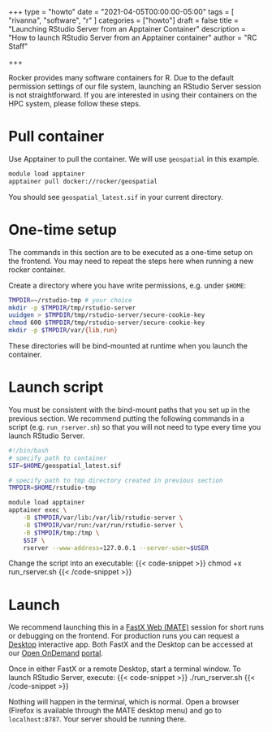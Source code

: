 +++
type = "howto"
date = "2021-04-05T00:00:00-05:00"
tags = [
  "rivanna", "software", "r"
]
categories = ["howto"]
draft = false
title = "Launching RStudio Server from an Apptainer Container"
description = "How to launch RStudio Server from an Apptainer container"
author = "RC Staff"

+++

Rocker provides many software containers for R. Due to the default permission settings of our file system, launching an RStudio Server session is not straightforward. If you are interested in using their containers on the HPC system, please follow these steps.

# Pull container
Use Apptainer to pull the container. We will use `geospatial` in this example.

```bash
module load apptainer
apptainer pull docker://rocker/geospatial
```

You should see `geospatial_latest.sif` in your current directory.

# One-time setup
The commands in this section are to be executed as a one-time setup on the frontend. You may need to repeat the steps here when running a new rocker container.

Create a directory where you have write permissions, e.g. under `$HOME`:

```bash
TMPDIR=~/rstudio-tmp # your choice
mkdir -p $TMPDIR/tmp/rstudio-server
uuidgen > $TMPDIR/tmp/rstudio-server/secure-cookie-key
chmod 600 $TMPDIR/tmp/rstudio-server/secure-cookie-key
mkdir -p $TMPDIR/var/{lib,run}
```

These directories will be bind-mounted at runtime when you launch the container.

# Launch script
You must be consistent with the bind-mount paths that you set up in the previous section. We recommend putting the following commands in a script (e.g. `run_rserver.sh`) so that you will not need to type every time you launch RStudio Server.

```bash
#!/bin/bash
# specify path to container
SIF=$HOME/geospatial_latest.sif

# specify path to tmp directory created in previous section
TMPDIR=$HOME/rstudio-tmp

module load apptainer
apptainer exec \
    -B $TMPDIR/var/lib:/var/lib/rstudio-server \
    -B $TMPDIR/var/run:/var/run/rstudio-server \
    -B $TMPDIR/tmp:/tmp \
    $SIF \
    rserver --www-address=127.0.0.1 --server-user=$USER
```

Change the script into an executable:
{{< code-snippet >}}
chmod +x run_rserver.sh
{{< /code-snippet >}}

# Launch
We recommend launching this in a [FastX Web (MATE)](/userinfo/hpc/logintools/fastx/) session for short runs or debugging on the frontend. For production runs you can request a [Desktop](/userinfo/hpc/ood/desktop) interactive app. Both FastX and the Desktop can be accessed at our [Open OnDemand](/userinfo/hpc/ood) [portal](https://ood.hpc.virginia.edu).

Once in either FastX or a remote Desktop, start a terminal window.
To launch RStudio Server, execute:
{{< code-snippet >}}
./run_rserver.sh
{{< /code-snippet >}}

Nothing will happen in the terminal, which is normal. Open a browser (Firefox is available through the MATE desktop menu) and go to `localhost:8787`.
Your server should be running there.
